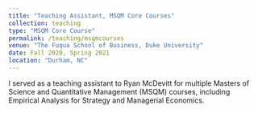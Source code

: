 ```yaml
---
title: "Teaching Assistant, MSQM Core Courses"
collection: teaching
type: "MSQM Core Course"
permalink: /teaching/msqmcourses
venue: "The Fuqua School of Business, Duke University"
date: Fall 2020, Spring 2021
location: "Durham, NC"
---
```


I served as a teaching assistant to Ryan McDevitt for multiple Masters of Science and Quantitative Management (MSQM) courses, including Empirical Analysis for Strategy and Managerial Economics.
